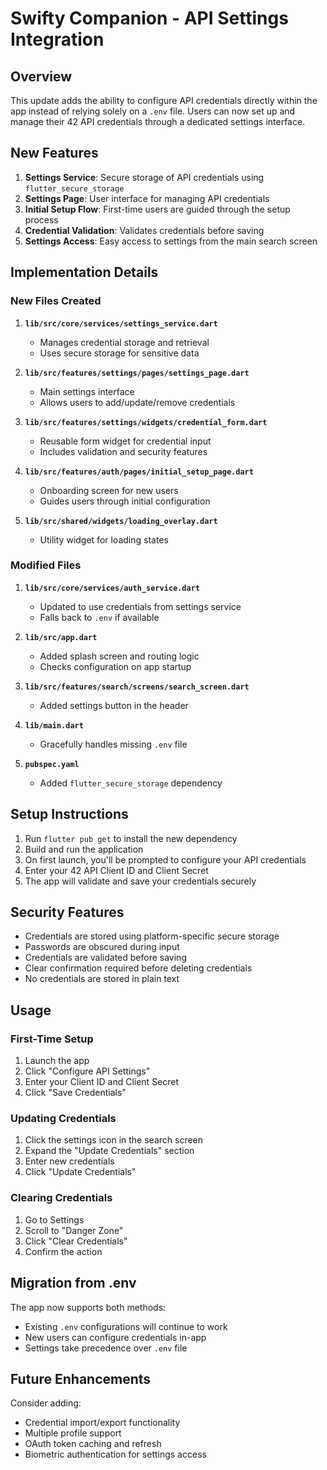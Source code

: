 # Swifty Companion - API Settings Integration

## Overview

This update adds the ability to configure API credentials directly within the app instead of relying solely on a `.env` file. Users can now set up and manage their 42 API credentials through a dedicated settings interface.

## New Features

1. **Settings Service**: Secure storage of API credentials using `flutter_secure_storage`
2. **Settings Page**: User interface for managing API credentials
3. **Initial Setup Flow**: First-time users are guided through the setup process
4. **Credential Validation**: Validates credentials before saving
5. **Settings Access**: Easy access to settings from the main search screen

## Implementation Details

### New Files Created

1. **`lib/src/core/services/settings_service.dart`**
   - Manages credential storage and retrieval
   - Uses secure storage for sensitive data

2. **`lib/src/features/settings/pages/settings_page.dart`**
   - Main settings interface
   - Allows users to add/update/remove credentials

3. **`lib/src/features/settings/widgets/credential_form.dart`**
   - Reusable form widget for credential input
   - Includes validation and security features

4. **`lib/src/features/auth/pages/initial_setup_page.dart`**
   - Onboarding screen for new users
   - Guides users through initial configuration

5. **`lib/src/shared/widgets/loading_overlay.dart`**
   - Utility widget for loading states

### Modified Files

1. **`lib/src/core/services/auth_service.dart`**
   - Updated to use credentials from settings service
   - Falls back to `.env` if available

2. **`lib/src/app.dart`**
   - Added splash screen and routing logic
   - Checks configuration on app startup

3. **`lib/src/features/search/screens/search_screen.dart`**
   - Added settings button in the header

4. **`lib/main.dart`**
   - Gracefully handles missing `.env` file

5. **`pubspec.yaml`**
   - Added `flutter_secure_storage` dependency

## Setup Instructions

1. Run `flutter pub get` to install the new dependency
2. Build and run the application
3. On first launch, you'll be prompted to configure your API credentials
4. Enter your 42 API Client ID and Client Secret
5. The app will validate and save your credentials securely

## Security Features

- Credentials are stored using platform-specific secure storage
- Passwords are obscured during input
- Credentials are validated before saving
- Clear confirmation required before deleting credentials
- No credentials are stored in plain text

## Usage

### First-Time Setup
1. Launch the app
2. Click "Configure API Settings"
3. Enter your Client ID and Client Secret
4. Click "Save Credentials"

### Updating Credentials
1. Click the settings icon in the search screen
2. Expand the "Update Credentials" section
3. Enter new credentials
4. Click "Update Credentials"

### Clearing Credentials
1. Go to Settings
2. Scroll to "Danger Zone"
3. Click "Clear Credentials"
4. Confirm the action

## Migration from .env

The app now supports both methods:
- Existing `.env` configurations will continue to work
- New users can configure credentials in-app
- Settings take precedence over `.env` file

## Future Enhancements

Consider adding:
- Credential import/export functionality
- Multiple profile support
- OAuth token caching and refresh
- Biometric authentication for settings access
